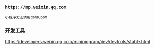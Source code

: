 ### `https://mp.weixin.qq.com`

```
小程序无法调用dom和bom
```



### 开发工具

https://developers.weixin.qq.com/miniprogram/dev/devtools/stable.html



